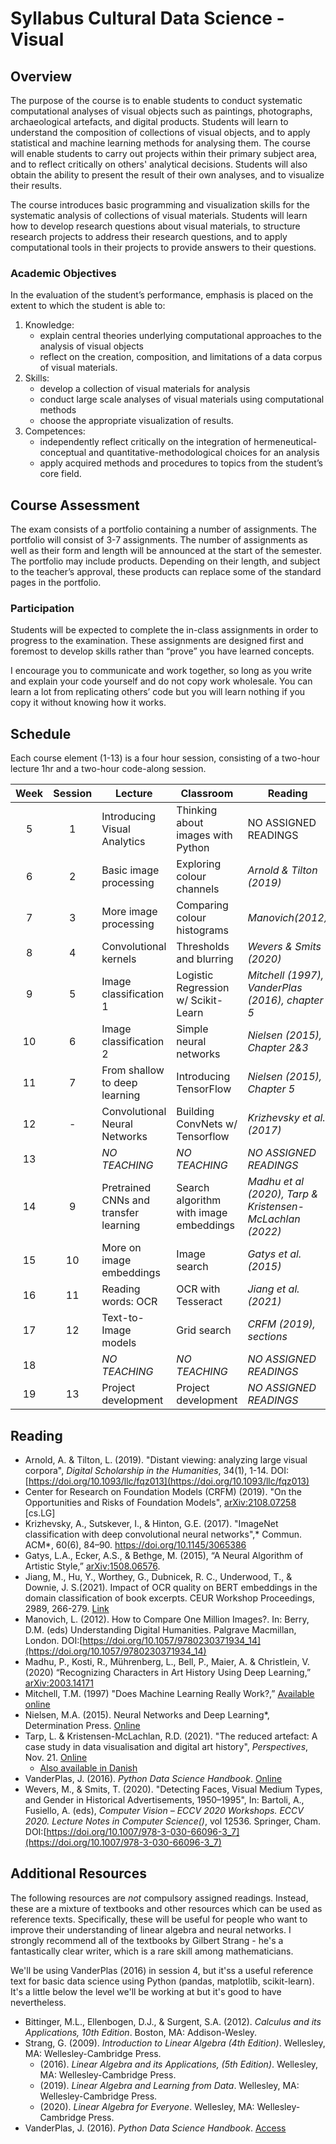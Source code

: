 # Syllabus Cultural Data Science - Visual #

## Overview ##

The purpose of the course is to enable students to conduct systematic computational analyses of visual objects such as paintings, photographs, archaeological artefacts, and digital products. Students will learn to understand the composition of collections of visual objects, and to apply statistical and machine learning methods for analysing them. The course will enable students to carry out projects within their primary subject area, and to reflect critically on others' analytical decisions. Students will also obtain the ability to present the result of their own analyses, and to visualize their results.

The course introduces basic programming and visualization skills for the systematic analysis of collections of visual materials. Students will learn how to develop research questions about visual materials, to structure research projects to address their research questions, and to apply computational tools in their projects to provide answers to their questions.

### Academic Objectives ###

In the evaluation of the student’s performance, emphasis is placed on the extent to which the student is able to:

1. Knowledge:
    * explain central theories underlying computational approaches to the analysis of visual objects
    * reflect on the creation, composition, and limitations of a data corpus of visual materials.
2. Skills:
    * develop a collection of visual materials for analysis
    * conduct large scale analyses of visual materials using computational methods
    * choose the appropriate visualization of results.
3. Competences:
    * independently reflect critically on the integration of hermeneutical-conceptual and quantitative-methodological choices for an analysis
    * apply acquired methods and procedures to topics from the student’s core field.

## Course Assessment ##
The exam consists of a portfolio containing a number of assignments. The portfolio will consist of 3-7 assignments.
The number of assignments as well as their form and length will be announced at the start of the semester. The portfolio may include products. Depending on their length, and subject to the teacher’s approval, these products can replace some of the standard pages in the portfolio.

### Participation ###
Students will be expected to complete the in-class assignments in order to progress to the examination. These assignments are designed first and foremost to develop skills rather than “prove” you have learned concepts. 

I encourage you to communicate and work together, so long as you write and explain your code yourself and do not copy work wholesale. You can learn a lot from replicating others’ code but you will learn nothing if you copy it without knowing how it works.


## Schedule ##
Each course element (1-13) is a four hour session, consisting of a two-hour lecture 1hr and a two-hour code-along session.


|Week  | Session | Lecture | Classroom  |Reading |
| :---: | :-----: | ----------| -------| ---|
|  5    |    1    | Introducing Visual Analytics         | Thinking about images with Python        | NO ASSIGNED READINGS                              |
|  6    |    2    | Basic image processing               | Exploring colour channels                | *Arnold & Tilton (2019)*                          |
|  7    |    3    | More image processing                | Comparing colour histograms              | *Manovich(2012)*                                  |
|  8    |    4    | Convolutional kernels                | Thresholds and blurring                  | *Wevers & Smits (2020)*                           |
|  9    |    5    | Image classification 1               | Logistic Regression w/ Scikit-Learn      | *Mitchell (1997), VanderPlas (2016), chapter 5*   |
|  10   |    6    | Image classification 2               | Simple neural networks                   | *Nielsen (2015), Chapter 2&3*                     |
|  11   |    7	  | From shallow to deep learning        | Introducing TensorFlow                   | *Nielsen (2015), Chapter 5*                        |
|  12   |    -	  | Convolutional Neural Networks        | Building ConvNets w/ Tensorflow          | *Krizhevsky et al. (2017)*        |
|  13   |         | *NO TEACHING*                        | *NO TEACHING*                            | *NO ASSIGNED READINGS*                            |
|  14   |    9    | Pretrained CNNs and transfer learning| Search algorithm with image embeddings   | *Madhu et al (2020), Tarp & Kristensen-McLachlan (2022)* |
|  15   |   10    | More on image embeddings             |Image search                              | *Gatys et al. (2015)*                             |
|  16   |   11    | Reading words: OCR                   |OCR with Tesseract                        | *Jiang et al. (2021)*                           |
|  17   |   12    | Text-to-Image models                 |Grid search                               | *CRFM (2019), sections*                            |
|  18   |           | *NO TEACHING*                      | *NO TEACHING*                            | *NO ASSIGNED READINGS*                            |
|  19   |   13    | Project development                  | Project development                      | *NO ASSIGNED READINGS*                            |

## Reading ##

* Arnold, A. & Tilton, L. (2019). "Distant viewing: analyzing large visual corpora", *Digital Scholarship in the Humanities*, 34(1), 1-14. DOI:[https://doi.org/10.1093/llc/fqz013](https://doi.org/10.1093/llc/fqz013)
* Center for Research on Foundation Models (CRFM) (2019). "On the Opportunities and Risks of Foundation Models", [arXiv:2108.07258](https://arxiv.org/abs/2108.07258) [cs.LG]
* Krizhevsky, A., Sutskever, I., & Hinton, G.E. (2017). "ImageNet classification with deep convolutional neural networks",* Commun. ACM*, 60(6), 84–90. https://doi.org/10.1145/3065386
* Gatys, L.A., Ecker, A.S., & Bethge, M. (2015), “A Neural Algorithm of Artistic Style,” [arXiv:1508.06576](http://arxiv.org/abs/1508.06576).
* Jiang, M., Hu, Y., Worthey, G., Dubnicek, R. C., Underwood, T., & Downie, J. S.(2021). Impact of OCR quality on BERT embeddings in the domain classification of book excerpts. CEUR Workshop Proceedings, 2989, 266-279. [Link](https://ceur-ws.org/Vol-2989/long_paper43.pdf)
* Manovich, L. (2012). How to Compare One Million Images?. In: Berry, D.M. (eds) Understanding Digital Humanities. Palgrave Macmillan, London. DOI:[https://doi.org/10.1057/9780230371934_14](https://doi.org/10.1057/9780230371934_14)
*  Madhu, P., Kosti, R., Mührenberg, L., Bell, P., Maier, A. & Christlein, V. (2020) “Recognizing Characters in Art History Using Deep Learning,” [arXiv:2003.14171](https://arxiv.org/abs/2003.14171)
* Mitchell, T.M. (1997) "Does Machine Learning Really Work?,” [Available online](https://www.aaai.org/ojs/index.php/aimagazine/article/view/1303)
* Nielsen, M.A. (2015). Neural Networks and Deep Learning*, Determination Press. [Online](http://neuralnetworksanddeeplearning.com/chap1.html)
* Tarp, L. & Kristensen-McLachlan, R.D. (2021). "The reduced artefact: A case study in data visualisation and digital art history", *Perspectives*, Nov. 21. [Online](https://perspective.smk.dk/en/reduced-artefact-case-study-data-visualisation-and-digital-art-history)
  * [Also available in Danish](https://perspective.smk.dk/det-reducerede-vaerk-datavisualisering-af-tusindvis-af-vaerkfotografier)
* VanderPlas, J. (2016). _Python Data Science Handbook_. [Online](https://jakevdp.github.io/PythonDataScienceHandbook/)
* Wevers, M., & Smits, T. (2020). "Detecting Faces, Visual Medium Types, and Gender in Historical Advertisements, 1950–1995", In: Bartoli, A., Fusiello, A. (eds), *Computer Vision – ECCV 2020 Workshops. ECCV 2020. Lecture Notes in Computer Science()*, vol 12536. Springer, Cham. DOI:[https://doi.org/10.1007/978-3-030-66096-3_7](https://doi.org/10.1007/978-3-030-66096-3_7)


## Additional Resources
The following resources are *not* compulsory assigned readings. Instead, these are a mixture of textbooks and other resources which can be used as reference texts. Specifically, these will be useful for people who want to improve their understanding of linear algebra and neural networks. I strongly recommend all of the textbooks by Gilbert Strang - he's a fantastically clear writer, which is a rare skill among mathematicians. 

We'll be using VanderPlas (2016) in session 4, but it'ss a useful reference text for basic data science using Python (pandas, matplotlib, scikit-learn). It's a little below the level we'll be working at but it's good to have nevertheless.

* Bittinger, M.L., Ellenbogen, D.J., & Surgent, S.A. (2012). _Calculus and its Applications, 10th Edition_. Boston, MA: Addison-Wesley.
* Strang, G. (2009). _Introduction to Linear Algebra (4th Edition)_.  Wellesley, MA: Wellesley-Cambridge Press.
  * (2016). _Linear Algebra and its Applications, (5th Edition)_. Wellesley, MA: Wellesley-Cambridge Press.
  * (2019). _Linear Algebra and Learning from Data_. Wellesley, MA: Wellesley-Cambridge Press.
  * (2020). _Linear Algebra for Everyone_. Wellesley, MA: Wellesley-Cambridge Press.
* VanderPlas, J. (2016). _Python Data Science Handbook_. [Access](https://jakevdp.github.io/PythonDataScienceHandbook/)